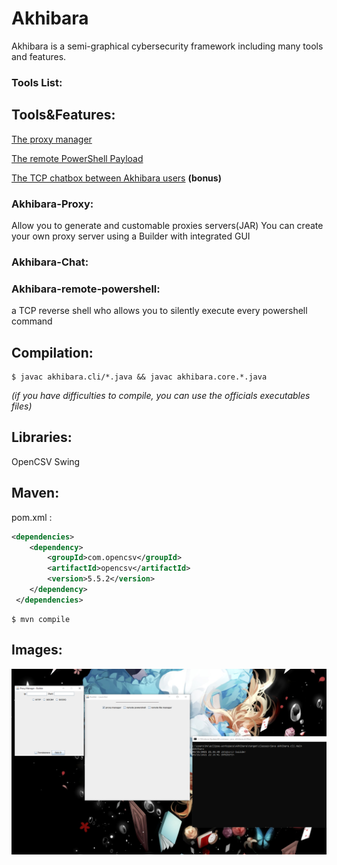 # Akhibara
Akhibara is a semi-graphical cybersecurity framework including many tools and features.
### Tools List:


## Tools&Features:
[The proxy manager](https://github.com/Sisscoi/Akhibara/blob/main/README.md#akhibara-proxy)

[The remote PowerShell Payload](https://github.com/Sisscoi/Akhibara/blob/main/README.md#akhibaremotepw)

[The TCP chatbox between Akhibara users](https://github.com/Sisscoi/Akhibara/blob/main/README.md#akhibara-chat) **(bonus)**
### Akhibara-Proxy:
Allow you to generate and customable proxies servers(JAR)
You can create your own proxy server using a Builder with integrated GUI
### Akhibara-Chat:
### Akhibara-remote-powershell:
a TCP reverse shell who allows you to silently execute every powershell command
## Compilation:
```
$ javac akhibara.cli/*.java && javac akhibara.core.*.java
```
*(if you have difficulties to compile, you can use the officials executables files)* 

## Libraries:
OpenCSV 
Swing

## Maven:

pom.xml :
```xml
<dependencies>
  	<dependency>
  		<groupId>com.opencsv</groupId>
  		<artifactId>opencsv</artifactId>
  		<version>5.5.2</version>
  	</dependency>
 </dependencies>
```
```
$ mvn compile
```


## Images:
![](https://github.com/Sisscoi/Akhibara/blob/main/docs/image.png)

